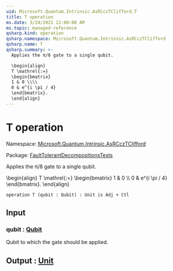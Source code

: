 ```yaml
---
uid: Microsoft.Quantum.Intrinsic.AsRCczTClifford.T
title: T operation
ms.date: 3/24/2021 12:00:00 AM
ms.topic: managed-reference
qsharp.kind: operation
qsharp.namespace: Microsoft.Quantum.Intrinsic.AsRCczTClifford
qsharp.name: T
qsharp.summary: >-
  Applies the π/8 gate to a single qubit.

  \begin{align}
  T \mathrel{:=}
  \begin{bmatrix}
  1 & 0 \\\\
  0 & e^{i \pi / 4}
  \end{bmatrix}.
  \end{align}
---
```


# T operation

Namespace: [Microsoft.Quantum.Intrinsic.AsRCczTClifford](xref:Microsoft.Quantum.Intrinsic.AsRCczTClifford)

Package: [FaultTolerantDecompositionsTests](https://nuget.org/packages/FaultTolerantDecompositionsTests)


Applies the π/8 gate to a single qubit.\begin{align}T \mathrel{:=}\begin{bmatrix}1 & 0 \\\\0 & e^{i \pi / 4}\end{bmatrix}.\end{align}

```qsharp
operation T (qubit : Qubit) : Unit is Adj + Ctl
```


## Input

### qubit : [Qubit](xref:microsoft.quantum.lang-ref.qubit)

Qubit to which the gate should be applied.



## Output : [Unit](xref:microsoft.quantum.lang-ref.unit)


